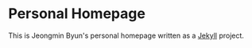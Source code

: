 # Personal Homepage

This is Jeongmin Byun's personal homepage written as a [Jekyll](https://jekyllrb.com/) project. 